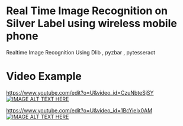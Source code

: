 # Real Time Image Recognition on Silver Label using wireless mobile phone
Realtime Image Recognition Using Dlib , pyzbar , pytesseract
    
# Video Example
https://www.youtube.com/edit?o=U&video_id=CzuNbteSjSY
[![IMAGE ALT TEXT HERE](https://img.youtube.com/vi/CzuNbteSjSY/0.jpg)](https://www.youtube.com/watch?v=CzuNbteSjSY)

https://www.youtube.com/edit?o=U&video_id=1BcYieIx0AM
[![IMAGE ALT TEXT HERE](https://img.youtube.com/vi/1BcYieIx0AM/0.jpg)](https://www.youtube.com/watch?v=1BcYieIx0AM)

